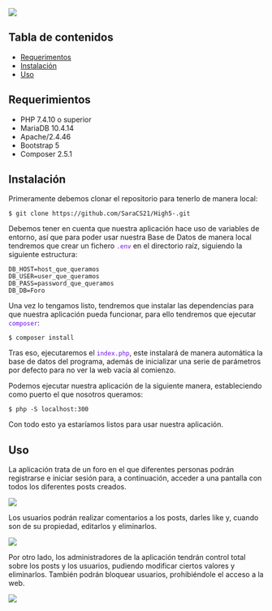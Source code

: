 ![](https://i.imgur.com/kVrDpjW.png)


## Tabla de contenidos

- [Requerimentos](#requerimientos)
- [Instalación](#instalacion)
- [Uso](#uso)

## Requerimientos

- PHP 7.4.10 o superior
- MariaDB 10.4.14
- Apache/2.4.46 
- Bootstrap 5
- Composer 2.5.1

## Instalación

Primeramente debemos clonar el repositorio para tenerlo de manera local:

```
$ git clone https://github.com/SaraCS21/High5-.git
```
Debemos tener en cuenta que nuestra aplicación hace uso de variables de entorno, así que para poder usar nuestra Base de Datos de manera local tendremos que crear un fichero <span style="color:#6f11eb">`.env`</span> en el directorio raíz, siguiendo la siguiente estructura:

```
DB_HOST=host_que_queramos
DB_USER=user_que_queramos
DB_PASS=password_que_queramos
DB_DB=Foro 
```

Una vez lo tengamos listo, tendremos que instalar las dependencias para que nuestra aplicación pueda funcionar, para ello tendremos que ejecutar <span style="color:#6f11eb">`composer`</span>:

```
$ composer install
```

Tras eso, ejecutaremos el <span style="color:#6f11eb">`index.php`</span>, este instalará de manera automática la base de datos del programa, además de inicializar una serie de parámetros por defecto para no ver la web vacía al comienzo.

Podemos ejecutar nuestra aplicación de la siguiente manera, estableciendo como puerto el que nosotros queramos:

```
$ php -S localhost:300
```

Con todo esto ya estaríamos listos para usar nuestra aplicación.

## Uso

La aplicación trata de un foro en el que diferentes personas podrán registrarse e iniciar sesión para, a continuación, acceder a una pantalla con todos los diferentes posts creados.

![](https://i.imgur.com/Hmt46XR.png)

Los usuarios podrán realizar comentarios a los posts, darles like y, cuando son de su propiedad, editarlos y eliminarlos.

![](https://i.imgur.com/yOR99Nn.png)

Por otro lado, los administradores de la aplicación tendrán control total sobre los posts y los usuarios, pudiendo modificar ciertos valores y eliminarlos. También podrán bloquear usuarios, prohibiéndole el acceso a la web.

![](https://i.imgur.com/OClp3u3.png)
